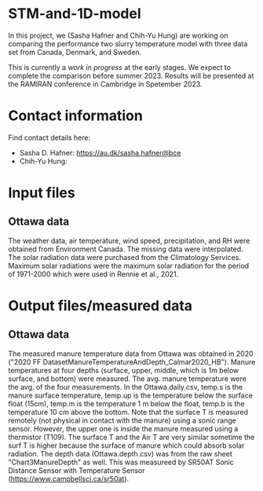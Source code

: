 # STM-and-1D-model
In this project, we (Sasha Hafner and Chih-Yu Hung) are working on comparing the performance two slurry temperature model with three data set from Canada, Denmark, and Sweden. 

This is currently a *work in progress* at the early stages. We expect to complete the comparison before summer 2023. Results will be presented at the RAMIRAN conference in Cambridge in Spetember 2023.

# Contact information
Find contact details here:
* Sasha D. Hafner: https://au.dk/sasha.hafner@bce
* Chih-Yu Hung: 

# Input files
## Ottawa data
  The weather data, air temperature, wind speed, precipitation, and RH were obtained from Environment Canada. The missing data were interpolated. The solar radiation data were purchased from the Climatology Services. Maximum solar radiations were the maximum solar radiation for the period of 1971-2000 which were used in Rennie et al., 2021. 

# Output files/measured data
## Ottawa data
  The measured manure temperature data from Ottawa was obtained in 2020 ("2020 FF DatasetManureTemperatureAndDepth_Calmar2020_HB"). Manure temperatures at four depths (surface, upper, middle, which is 1m below surface, and bottom) were measured. The avg. manure temperature were the avg. of the four measurements. 
In the Ottawa.daily.csv, temp.s is the manure surface temperature, temp.up is the temperature below the surface float (15cm), temp.m is the temperature 1 m below the float, temp.b is the temperature 10 cm above the bottom. Note that the surface T is measured remotely (not physical in contact with the manure) using a sonic range sensor. However, the upper one is inside the manure measured using a thermistor (T109). The surface T and the Air T are very similar sometime the surf T is higher because the surface of manure which could absorb solar radiation.
 The depth data (Ottawa.depth.csv) was from the raw sheet "Chart3ManureDepth" as well. This was measureed by SR50AT
Sonic Distance Sensor with Temperature Sensor (https://www.campbellsci.ca/sr50at).
      
